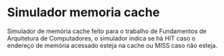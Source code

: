 # Simulador memoria cache
 Simulador de memória cache feito para o trabalho de Fundamentos de Arquitetura de Computadores, o simulador indica se há HIT caso o endereço de memória acessado esteja na cache ou MISS caso não esteja. 
